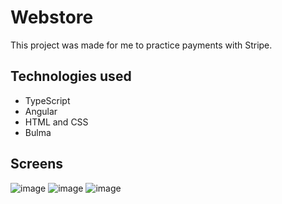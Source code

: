 # Webstore

This project was made for me to practice payments with Stripe.

## Technologies used

 - TypeScript
 - Angular
 - HTML and CSS
 - Bulma

## Screens

![image](https://user-images.githubusercontent.com/106287877/229208491-ec6cea6e-7232-4c18-a71b-19772cdc599b.png)
![image](https://user-images.githubusercontent.com/106287877/229208568-57f47ff5-490c-487b-b8ba-87ca0b32a91b.png)
![image](https://user-images.githubusercontent.com/106287877/229208705-1261f1df-6c96-4a55-b7cf-e841adc5b090.png)

